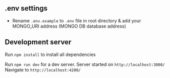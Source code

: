 ## .env settings

- Rename `.env.example` to `.env` file in root directory & add your MONGO_URI address (MONGO DB database address)

## Development server

Run `npm install` to install all dependencies

Run `npm run dev` for a dev server. Server started on `http://localhost:3000/`
Navigate to `http://localhost:4200/`